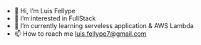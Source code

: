 - 👋 Hi, I’m Luis Fellype
- 👀 I’m interested in FullStack
- 🌱 I’m currently learning serveless application & AWS Lambda
- 📫 How to reach me luis.fellype7@gmail.com

<!---
loisfylype/loisfylype is a ✨ special ✨ repository because its `README.md` (this file) appears on your GitHub profile.
You can click the Preview link to take a look at your changes.
--->

